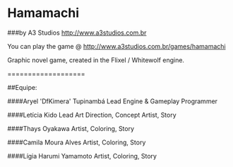 Hamamachi
===================

###by A3 Studios <http://www.a3studios.com.br>


You can play the game @ <http://www.a3studios.com.br/games/hamamachi>

Graphic novel game, created in the Flixel / Whitewolf engine.

===================

##Equipe:

####Aryel 'DfKimera' Tupinambá
Lead Engine &amp; Gameplay Programmer

####Letícia Kido
Lead Art Direction, Concept Artist, Story

####Thays Oyakawa
Artist, Coloring, Story

####Camila Moura Alves
Artist, Coloring, Story

####Lígia Harumi Yamamoto
Artist, Coloring, Story